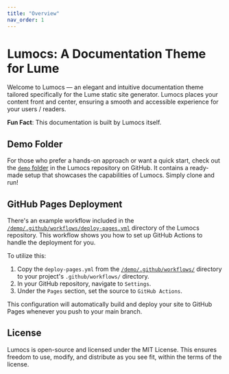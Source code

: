 ```yaml
---
title: "Overview"
nav_order: 1
---
```


# Lumocs: A Documentation Theme for Lume

Welcome to Lumocs — an elegant and intuitive documentation theme tailored
specifically for the Lume static site generator. Lumocs places your content
front and center, ensuring a smooth and accessible experience for your users /
readers.

**Fun Fact**: This documentation is built by Lumocs itself.

## Demo Folder

For those who prefer a hands-on approach or want a quick start, check out the
[`demo` folder](https://github.com/hexagon/lumocs/tree/main/demo-repository) in the Lumocs
repository on GitHub. It contains a ready-made setup that showcases the
capabilities of Lumocs. Simply clone and run!

## GitHub Pages Deployment

There's an example workflow included in the
[`/demo/.github/workflows/deploy-pages.yml`](https://github.com/hexagon/lumocs/blob/main/demo/.github/workflows/deploy-pages.yml)
directory of the Lumocs repository. This workflow shows you how to set up GitHub
Actions to handle the deployment for you.

To utilize this:

1. Copy the `deploy-pages.yml` from the
   [`/demo/.github/workflows/`](https://github.com/hexagon/lumocs/tree/main/demo/.github/workflows)
   directory to your project's `.github/workflows/` directory.
2. In your GitHub repository, navigate to `Settings`.
3. Under the `Pages` section, set the source to `GitHub Actions`.

This configuration will automatically build and deploy your site to GitHub Pages
whenever you push to your main branch.

## License

Lumocs is open-source and licensed under the MIT License. This ensures freedom
to use, modify, and distribute as you see fit, within the terms of the license.
